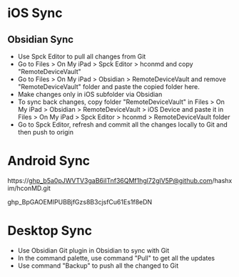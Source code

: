 # iOS Sync
## Obsidian Sync
- Use Spck Editor to pull all changes from Git
- Go to Files > On My iPad > Spck Editor > hconmd and copy "RemoteDeviceVault"
- Go to Files > On My iPad > Obsidian > RemoteDeviceVault and remove "RemoteDeviceVault" folder and paste the copied folder here.
- Make changes only in iOS subfolder via Obsidian
- To sync back changes, copy folder "RemoteDeviceVault" in Files > On My iPad > Obsidian > RemoteDeviceVault > iOS Device and paste it in Files > On My iPad > Spck Editor > hconmd > RemoteDeviceVault folder
- Go to Spck Editor, refresh and commit all the changes locally to Git and then push to origin


# Android Sync

https://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@github.com/hashxim/hconMD.git

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


# Desktop Sync
- Use Obsidian Git plugin in Obsidian to sync with Git
- In the command palette, use command "Pull" to get all the updates
- Use command "Backup" to push all the changed to Git